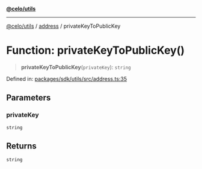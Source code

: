 [**@celo/utils**](../../README.md)

***

[@celo/utils](../../README.md) / [address](../README.md) / privateKeyToPublicKey

# Function: privateKeyToPublicKey()

> **privateKeyToPublicKey**(`privateKey`): `string`

Defined in: [packages/sdk/utils/src/address.ts:35](https://github.com/celo-org/developer-tooling/blob/master/packages/sdk/utils/src/address.ts#L35)

## Parameters

### privateKey

`string`

## Returns

`string`
